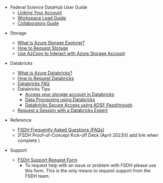 - Federal Science DataHub User Guide
  - [Linking Your Account](/UserGuide/Onboarding/Link-Account.md)
  - [Workspace Lead Guide](/UserGuide/Onboarding/Onboard-Workspace-Lead.md)
  - [Collaborators Guide](/UserGuide/Onboarding/Onboard-Collaborator.md) 
     
<!-- - Workspaces
  - [What is a Workspace in FSDH?](/UserGuide/Workspace/Workspace.md)
  - [How to Request a Workspace](/UserGuide/Workspace/Request-workspace.md)
  - [Workspace Profile (Metadata)](/UserGuide/Workspace/Workspace-Profile-Metadata.md) -->

<!-- - Collaboration
  - [How to Invite Collaborators to your Workspace](/UserGuide/Workspace/Invite-Collaborator.md)  -->
  
- Storage
  - [What is Azure Storage Explorer?](/UserGuide/Storage/Datahub-AzureStorage.md)
  - [How to Request Storage](/UserGuide/Storage/Request-storage.md)
  - [Use AzCopy to Interact with Azure Storage Account](/UserGuide/Storage/Use-AzCopy.md)

- Databricks
  - [What is Azure Databricks?](/UserGuide/Databricks/Databricks.md)
  - [How to Request Databricks](/UserGuide/Databricks/Request-databricks.md)
  - [Databricks FAQ](/UserGuide/Databricks/Databricks-FAQ.md)
  - Databricks Tips 
    - [Access your storage account in Databricks](/UserGuide/Databricks/Access-your-storage-account-in-Databricks.md)
    - [Data Processing using Databricks](/UserGuide/Databricks/Data-Processing-using-Databricks.md)
    - [Databricks Secure Access using ADSF Passthrough](/UserGuide/Databricks/Databricks---Secure-Access-using-ADSF-Passthrough.md)
  - [Request a Session with a Databricks Expert](/UserGuide/Databricks/Request-databricks-session.md)

<!-- - Monitor Cloud Credits and Consumption
  - Report (TBD) -->
  
- Reference
  - [FSDH Frequently Asked Questions (FAQs)](/UserGuide/FSDH-FAQs.md)
  - [FSDH Proof-of-Concept Kick-off Deck (April 2023)]( add link when complete ) 
  
- Support
  - [FSDH Support Request Form](https://forms.office.com/r/zk82ehvUtv)
     - To request help with an issue or problem with FSDH please use this form. This is the only means to request support from the FSDH team.
 
